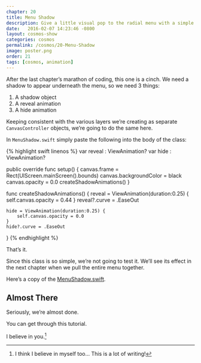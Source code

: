 ```yaml
---
chapter: 20
title: Menu Shadow
description: Give a little visual pop to the radial menu with a simple shadow.
date:   2016-02-07 14:23:46 -0800
layout: cosmos-show
categories: cosmos
permalink: /cosmos/20-Menu-Shadow
image: poster.png
order: 21
tags: [cosmos, animation]
---
```


After the last chapter’s marathon of coding, this one is a cinch. We need a shadow to appear underneath the menu, so we need 3 things:

1. A shadow object
2. A reveal animation
3. A hide animation

Keeping consistent with the various layers we’re creating as separate `CanvasController` objects, we’re going to do the same here.

In `MenuShadow.swift` simply paste the following into the body of the class:

{% highlight swift linenos %}
var reveal : ViewAnimation?
var hide : ViewAnimation?

public override func setup() {
    canvas.frame = Rect(UIScreen.mainScreen().bounds)
    canvas.backgroundColor = black
    canvas.opacity = 0.0
    createShadowAnimations()
}

func createShadowAnimations() {
    reveal = ViewAnimation(duration:0.25) {
        self.canvas.opacity = 0.44
    }
    reveal?.curve = .EaseOut
    
    hide = ViewAnimation(duration:0.25) {
        self.canvas.opacity = 0.0
    }
    hide?.curve = .EaseOut
}
{% endhighlight %}

That’s it.

Since this class is so simple, we’re not going to test it. We’ll see its effect in the next chapter when we pull the entire menu together.

Here’s a copy of the [MenuShadow.swift](https://gist.github.com/C4Framework/afdda9aacef565588e26).


## Almost There

Seriously, we’re almost done.

You can get through this tutorial.

I believe in you.[^1]

[^1]: I think I believe in myself too… This is a lot of writing!︎